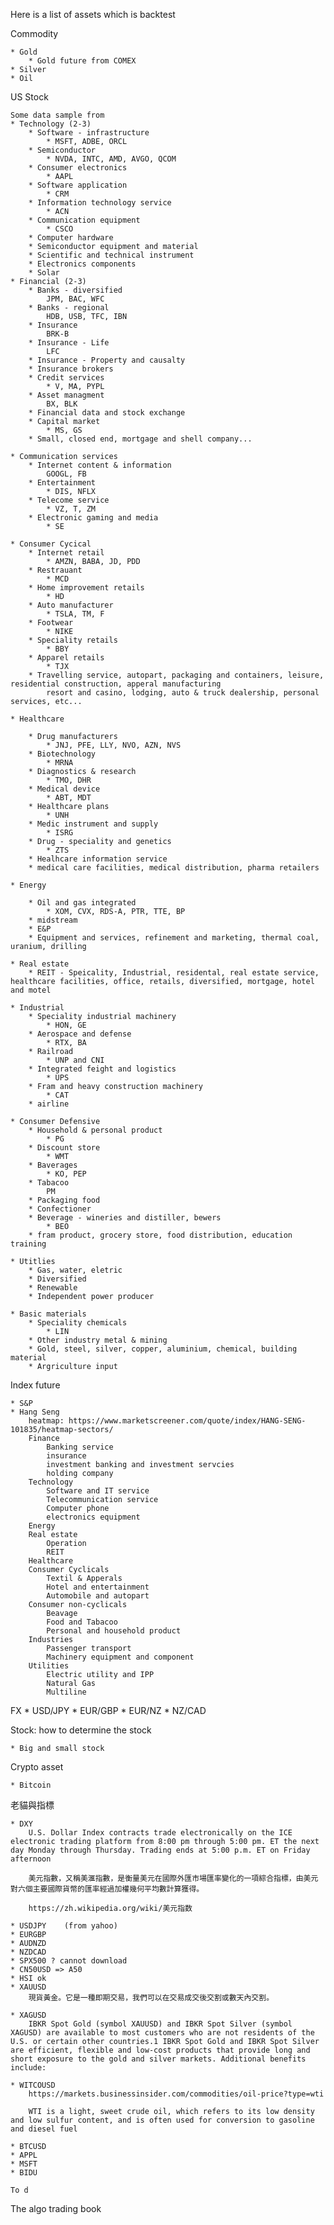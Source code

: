 Here is a list of assets which is backtest

Commodity

    * Gold
        * Gold future from COMEX
    * Silver
    * Oil

US Stock

    Some data sample from
    * Technology (2-3)
        * Software - infrastructure
            * MSFT, ADBE, ORCL
        * Semiconductor
            * NVDA, INTC, AMD, AVGO, QCOM
        * Consumer electronics
            * AAPL
        * Software application
            * CRM
        * Information technology service
            * ACN
        * Communication equipment
            * CSCO
        * Computer hardware
        * Semiconductor equipment and material
        * Scientific and technical instrument
        * Electronics components
        * Solar
    * Financial (2-3)
        * Banks - diversified
            JPM, BAC, WFC
        * Banks - regional
            HDB, USB, TFC, IBN
        * Insurance
            BRK-B
        * Insurance - Life
            LFC
        * Insurance - Property and causalty
        * Insurance brokers
        * Credit services
            * V, MA, PYPL
        * Asset managment
            BX, BLK
        * Financial data and stock exchange
        * Capital market
            * MS, GS
        * Small, closed end, mortgage and shell company...

    * Communication services
        * Internet content & information
            GOOGL, FB
        * Entertainment
            * DIS, NFLX
        * Telecome service
            * VZ, T, ZM
        * Electronic gaming and media
            * SE
        
    * Consumer Cycical
        * Internet retail
            * AMZN, BABA, JD, PDD
        * Restrauant
            * MCD
        * Home improvement retails
            * HD
        * Auto manufacturer
            * TSLA, TM, F
        * Footwear
            * NIKE
        * Speciality retails
            * BBY
        * Apparel retails
            * TJX
        * Travelling service, autopart, packaging and containers, leisure, residential construction, apperal manufacturing
            resort and casino, lodging, auto & truck dealership, personal services, etc...
    
    * Healthcare

        * Drug manufacturers
            * JNJ, PFE, LLY, NVO, AZN, NVS
        * Biotechnology
            * MRNA
        * Diagnostics & research
            * TMO, DHR
        * Medical device
            * ABT, MDT
        * Healthcare plans
            * UNH
        * Medic instrument and supply
            * ISRG
        * Drug - speciality and genetics
            * ZTS
        * Healhcare information service
        * medical care facilities, medical distribution, pharma retailers

    * Energy

        * Oil and gas integrated
            * XOM, CVX, RDS-A, PTR, TTE, BP
        * midstream
        * E&P
        * Equipment and services, refinement and marketing, thermal coal, uranium, drilling

    * Real estate
        * REIT - Speicality, Industrial, residental, real estate service, healthcare facilities, office, retails, diversified, mortgage, hotel and motel

    * Industrial
        * Speciality industrial machinery
            * HON, GE
        * Aerospace and defense
            * RTX, BA
        * Railroad
            * UNP and CNI
        * Integrated feight and logistics
            * UPS
        * Fram and heavy construction machinery
            * CAT
        * airline

    * Consumer Defensive
        * Household & personal product
            * PG
        * Discount store
            * WMT
        * Baverages
            * KO, PEP
        * Tabacoo
            PM
        * Packaging food
        * Confectioner
        * Beverage - wineries and distiller, bewers
            * BEO
        * fram product, grocery store, food distribution, education training

    * Utitlies
        * Gas, water, eletric
        * Diversified
        * Renewable
        * Independent power producer

    * Basic materials
        * Speciality chemicals
            * LIN
        * Other industry metal & mining
        * Gold, steel, silver, copper, aluminium, chemical, building material
        * Argriculture input

Index future

    * S&P
    * Hang Seng
        heatmap: https://www.marketscreener.com/quote/index/HANG-SENG-101835/heatmap-sectors/
        Finance
            Banking service
            insurance
            investment banking and investment servcies
            holding company
        Technology
            Software and IT service
            Telecommunication service
            Computer phone
            electronics equipment
        Energy
        Real estate
            Operation
            REIT
        Healthcare
        Consumer Cyclicals
            Textil & Apperals
            Hotel and entertainment
            Automobile and autopart
        Consumer non-cyclicals
            Beavage
            Food and Tabacoo
            Personal and household product
        Industries
            Passenger transport
            Machinery equipment and component
        Utilities
            Electric utility and IPP
            Natural Gas
            Multiline
FX
    * USD/JPY
    * EUR/GBP
    * EUR/NZ
    * NZ/CAD

Stock: how to determine the stock
    
    * Big and small stock

Crypto asset

    * Bitcoin

老貓與指標

    * DXY
        U.S. Dollar Index contracts trade electronically on the ICE electronic trading platform from 8:00 pm through 5:00 pm. ET the next day Monday through Thursday. Trading ends at 5:00 p.m. ET on Friday afternoon

        美元指數，又稱美滙指數，是衡量美元在國際外匯市場匯率變化的一項綜合指標，由美元對六個主要國際貨幣的匯率經過加權幾何平均數計算獲得。

        https://zh.wikipedia.org/wiki/美元指数

    * USDJPY    (from yahoo)
    * EURGBP
    * AUDNZD
    * NZDCAD
    * SPX500 ? cannot download
    * CN50USD => A50
    * HSI ok
    * XAUUSD 
        現貨黃金。它是一種即期交易，我們可以在交易成交後交割或數天內交割。

    * XAGUSD
        IBKR Spot Gold (symbol XAUUSD) and IBKR Spot Silver (symbol XAGUSD) are available to most customers who are not residents of the U.S. or certain other countries.1 IBKR Spot Gold and IBKR Spot Silver are efficient, flexible and low-cost products that provide long and short exposure to the gold and silver markets. Additional benefits include:

    * WITCOUSD
        https://markets.businessinsider.com/commodities/oil-price?type=wti

        WTI is a light, sweet crude oil, which refers to its low density and low sulfur content, and is often used for conversion to gasoline and diesel fuel

    * BTCUSD
    * APPL
    * MSFT
    * BIDU

    To d

The algo trading book

    